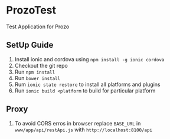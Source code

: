 # ProzoTest
Test Application for Prozo


## SetUp Guide 

1. Install ionic and cordova using `npm install -g ionic cordova`
2. Checkout the git repo
3. Run `npm install`
4. Run `bower install`
5. Rum `ionic state restore` to install all platforms and plugins 
6. Run `ionic build <platform` to build for particular platform 


## Proxy 

1. To avoid CORS erros in browser replace `BASE_URL` in `www/app/api/restApi.js` with `http://localhost:8100/api`
